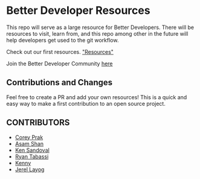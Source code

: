 # Better Developer Resources 
This repo will serve as a large resource for Better Developers. There will be resources to visit, learn from, and this repo among other in the future will help developers get used to the git workflow.

Check out our first resources. ["Resources"](Education\%20and\%20Tools/README.md#)

Join the Better Developer Community [here](https://bttrdvlpr.com/welcome)

## Contributions and Changes
Feel free to create a PR and add your own resources! This is a quick and easy way to make a first contribution to an open source project.

## CONTRIBUTORS

- [Corey Prak](http://coreyprak.me)
- [Asam Shan](http://asamshan.com/)
- [Ken Sandoval](https://github.com/kenSandoval)
- [Ryan Tabassi](https://github.com/Ar3Tea)
- [Kenny](https://github.com/Sneakzz)
- [Jerel Layog](https://github.com/jlayog/)
